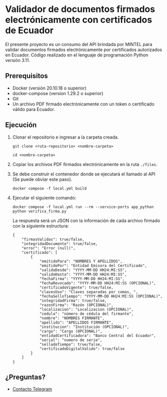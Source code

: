 # Validador de documentos firmados electrónicamente con certificados de Ecuador
El presente proyecto es un consumo del API brindada por MINTEL para validar documentos firmados electrónicamente por certificados autorizados en Ecuador. Código realizado en el lenguaje de programación Python versión 3.11.

## Prerequisitos
- Docker (versión 20.10.18 o superior)
- docker-compose (version 1.29.2 o superior)
- Git
- Un archivo PDF firmado electrónicamente con un token o certificado válido para Ecuador.

## Ejecución
1. Clonar el repositorio e ingresar a la carpeta creada.

    ```git clone <ruta-repositorio> <nombre-carpeta>```

    ```cd <nombre-carpeta>```

2. Copiar los archivos PDF firmados electrónicamente en la ruta ```./files```.

3. Se debe construir el contenedor donde se ejecutará el llamado al API (Se puede obviar este paso).

    ```docker compose -f local.yml build```

4. Ejecutar el siguiente comando:

    ```docker compose -f local.yml run --rm --service-ports app_python python verifica_firma.py```

    La respuesta será un JSON con la información de cada archivo firmado con la siguiente estructura:
    ```
    {
        "firmasValidas": true/false,
        "integridadDocumento": true/false,
        "error": "Error (null)",
        "certificado": [
            {
                "emitidoPara": "NOMBRES Y APELLIDOS",
                "emitidoPor": "Entidad Emisora del Certificado",
                "validoDesde": "YYYY-MM-DD HH24:MI:SS",
                "validoHasta": "YYYY-MM-DD HH24:MI:SS",
                "fechaFirma": "YYYY-MM-DD HH24:MI:SS",
                "fechaRevocado": "YYYY-MM-DD HH24:MI:SS (OPCIONAL)",
                "certificadoVigente": true/false,
                "clavesUso": "Claves separadas por comas, ",
                "fechaSelloTiempo": "YYYY-MM-DD HH24:MI:SS (OPCIONAL)",
                "integridadFirma": true/false,
                "razonFirma": "Razón (OPCIONAL)",
                "localizacion": "Localizacion (OPCIONAL)",
                "cedula": "número de cédula del firmante",
                "nombre": "NOMBRES FIRMANTE",
                "apellido": "APELLIDOS FIRMANTE",
                "institucion": "Institución (OPCIONAL)",
                "cargo": "Cargo (OPCIONAL)",
                "entidadCertificadora": "Banco Central del Ecuador",
                "serial": "numero de serie",
                "selladoTiempo": true/false,
                "certificadoDigitalValido": true/false
            }
        ]
    }
    ```
## ¿Preguntas?
- [Contacto Telegram](https://t.me/ragutierrez)
